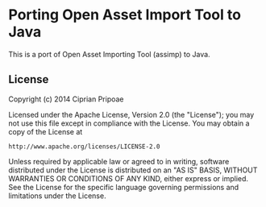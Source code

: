 Porting Open Asset Import Tool to Java
===========================================

This is a port of Open Asset Importing Tool (assimp) to Java. 


License
-------

Copyright (c) 2014 Ciprian Pripoae

Licensed under the Apache License, Version 2.0 (the "License");
you may not use this file except in compliance with the License.
You may obtain a copy of the License at

    http://www.apache.org/licenses/LICENSE-2.0

Unless required by applicable law or agreed to in writing, software
distributed under the License is distributed on an "AS IS" BASIS,
WITHOUT WARRANTIES OR CONDITIONS OF ANY KIND, either express or implied.
See the License for the specific language governing permissions and
limitations under the License.